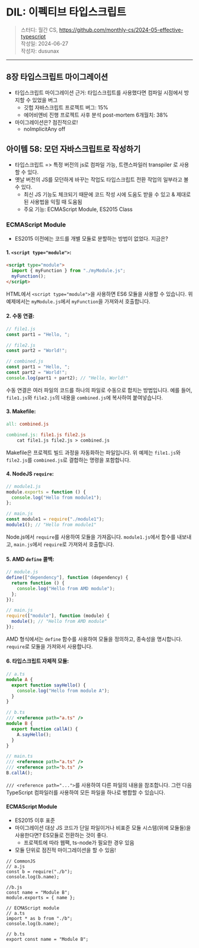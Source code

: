 # DIL: 이펙티브 타입스크립트

> 스터디: 월간 CS, https://github.com/monthly-cs/2024-05-effective-typescript  
> 작성일: 2024-06-27  
> 작성자: dusunax

---

## 8장 타입스크립트 마이그레이션

- 타입스크립트 마이그레이션 근거: 타입스크립트를 사용했다면 컴파일 시점에서 방지할 수 있었을 버그
  - 깃헙 자바스크립트 프로젝트 버그: 15%
  - 에어비앤비 진행 프로젝트 사후 분석 post-mortem 6개월치: 38%
- 마이그레이션은? 점진적으로!
  - noImplicitAny off

## 아이템 58: 모던 자바스크립트로 작성하기

- 타입스크립트 => 특정 버전의 js로 컴파일 가능, 트랜스파일러 transpiler 로 사용할 수 있다.
- 옛날 버전의 JS를 모던하게 바꾸는 작업도 타입스크립트 전환 작업의 일부라고 볼 수 있다.
  - 최신 JS 기능도 체크되기 때문에 코드 작성 시에 도움도 받을 수 있고 & 제대로된 사용법을 익힐 때 도움됨
  - 주요 기능: ECMAScript Module, ES2015 Class

### ECMAScript Module

- ES2015 이전에는 코드를 개별 모듈로 분할하는 방법이 없었다. 지금은?

#### 1. `<script type="module">`:

```html
<script type="module">
  import { myFunction } from "./myModule.js";
  myFunction();
</script>
```

HTML에서 `<script type="module">`을 사용하면 ES6 모듈을 사용할 수 있습니다. 위 예제에서는 `myModule.js`에서 `myFunction`을 가져와서 호출합니다.

#### 2. 수동 연결:

```js
// file1.js
const part1 = "Hello, ";

// file2.js
const part2 = "World!";

// combined.js
const part1 = "Hello, ";
const part2 = "World!";
console.log(part1 + part2); // "Hello, World!"
```

수동 연결은 여러 파일의 코드를 하나의 파일로 수동으로 합치는 방법입니다. 예를 들어, `file1.js`와 `file2.js`의 내용을 `combined.js`에 복사하여 붙여넣습니다.

#### 3. Makefile:

```makefile
all: combined.js

combined.js: file1.js file2.js
    cat file1.js file2.js > combined.js
```

Makefile은 프로젝트 빌드 과정을 자동화하는 파일입니다. 위 예제는 `file1.js`와 `file2.js`를 `combined.js`로 결합하는 명령을 포함합니다.

#### 4. NodeJS `require`:

```js
// module1.js
module.exports = function () {
  console.log("Hello from module1");
};

// main.js
const module1 = require("./module1");
module1(); // "Hello from module1"
```

Node.js에서 `require`를 사용하여 모듈을 가져옵니다. `module1.js`에서 함수를 내보내고, `main.js`에서 `require`로 가져와서 호출합니다.

#### 5. AMD `define` 콜백:

```js
// module.js
define(["dependency"], function (dependency) {
  return function () {
    console.log("Hello from AMD module");
  };
});

// main.js
require(["module"], function (module) {
  module(); // "Hello from AMD module"
});
```

AMD 형식에서는 `define` 함수를 사용하여 모듈을 정의하고, 종속성을 명시합니다. `require`로 모듈을 가져와서 사용합니다.

#### 6. 타입스크립트 자체적 모듈:

```ts
// a.ts
module A {
  export function sayHello() {
    console.log("Hello from module A");
  }
}

// b.ts
/// <reference path="a.ts" />
module B {
  export function callA() {
    A.sayHello();
  }
}

// main.ts
/// <reference path="a.ts" />
/// <reference path="b.ts" />
B.callA();
```

`/// <reference path="...">`를 사용하여 다른 파일의 내용을 참조합니다. 그런 다음 TypeScript 컴파일러를 사용하여 모든 파일을 하나로 병합할 수 있습니다.

#### ECMAScript Module

- ES2015 이후 표준
- 마이그레이션 대상 JS 코드가 단일 파일이거나 비표준 모듈 시스템(위에 모듈들)을 사용한다면? ES모듈로 전환하는 것이 좋다.
  - 프로젝트에 따라 웹팩, ts-node가 필요한 경우 있음
- 모듈 단위로 점진적 마이그레이션을 할 수 있음!

```tsx
// CommonJS
// a.js
const b = require("./b");
console.log(b.name);

//b.js
const name = "Module B";
module.exports = { name };

// ECMAScript module
// a.ts
import * as b from "./b";
console.log(b.name);

// b.ts
export const name = "Module B";
```
